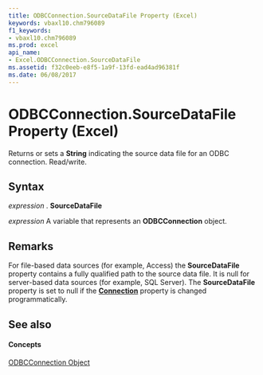 ```yaml
---
title: ODBCConnection.SourceDataFile Property (Excel)
keywords: vbaxl10.chm796089
f1_keywords:
- vbaxl10.chm796089
ms.prod: excel
api_name:
- Excel.ODBCConnection.SourceDataFile
ms.assetid: f32c0eeb-e8f5-1a9f-13fd-ead4ad96381f
ms.date: 06/08/2017
---
```



# ODBCConnection.SourceDataFile Property (Excel)

Returns or sets a **String** indicating the source data file for an ODBC connection. Read/write.


## Syntax

 _expression_ . **SourceDataFile**

 _expression_ A variable that represents an **ODBCConnection** object.


## Remarks

For file-based data sources (for example, Access) the **SourceDataFile** property contains a fully qualified path to the source data file. It is null for server-based data sources (for example, SQL Server). The **SourceDataFile** property is set to null if the **[Connection](odbcconnection-connection-property-excel.md)** property is changed programmatically.


## See also


#### Concepts


[ODBCConnection Object](odbcconnection-object-excel.md)

